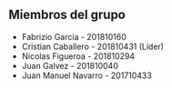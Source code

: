 ## Miembros del grupo

* Fabrizio Garcia - 201810160
* Cristian Caballero - 201810431 (Líder)
* Nicolas Figueroa - 201810294
* Juan Galvez - 201810040
* Juan Manuel Navarro - 201710433
